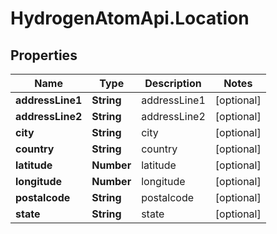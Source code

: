 # HydrogenAtomApi.Location

## Properties
Name | Type | Description | Notes
------------ | ------------- | ------------- | -------------
**addressLine1** | **String** | addressLine1 | [optional] 
**addressLine2** | **String** | addressLine2 | [optional] 
**city** | **String** | city | [optional] 
**country** | **String** | country | [optional] 
**latitude** | **Number** | latitude | [optional] 
**longitude** | **Number** | longitude | [optional] 
**postalcode** | **String** | postalcode | [optional] 
**state** | **String** | state | [optional] 


